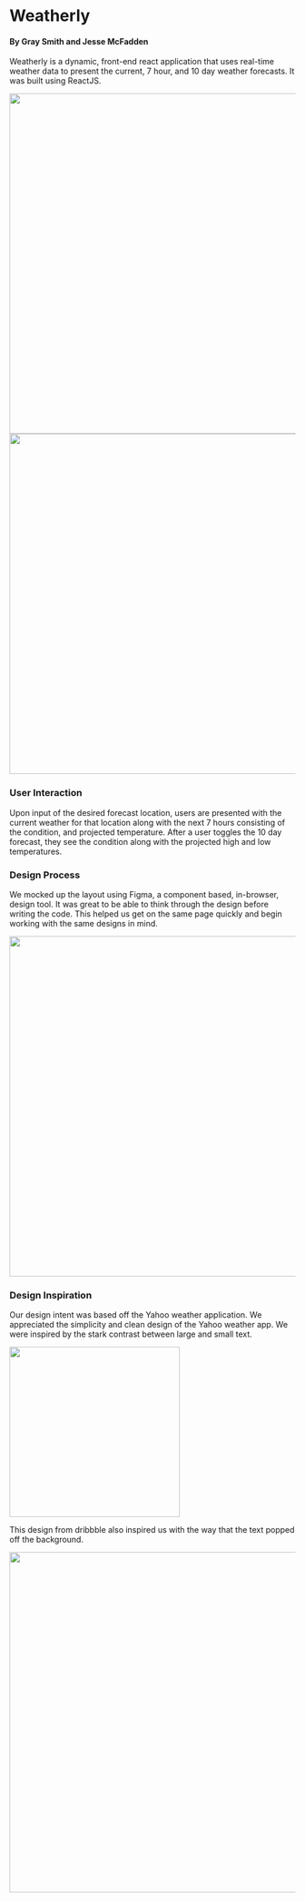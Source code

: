 # Weatherly


#### By Gray Smith and Jesse McFadden

Weatherly is a dynamic, front-end react application that uses real-time weather data to present the current, 7 hour, and 10 day weather forecasts. It was built using ReactJS.

<img src="https://i.imgur.com/0IJDydV.png" width='600px'>

<img src="https://i.imgur.com/tTR2nkE.jpg" width='600px'>

### User Interaction 

Upon input of the desired forecast location, users are presented with the current weather for that location along with the next 7 hours consisting of the condition, and projected temperature. After a user toggles the 10 day forecast, they see the condition along with the projected high and low temperatures.

### Design Process

We mocked up the layout using Figma, a component based, in-browser, design tool. It was great to be able to think through the design before writing the code. This helped us get on the same page quickly and begin working with the same designs in mind.

<img src="https://i.imgur.com/oxKZDul.png" width='600px'>

### Design Inspiration

Our design intent was based off the Yahoo weather application. We appreciated the simplicity and clean design of the Yahoo weather app. We were inspired by the stark contrast between large and small text. 

<img src="https://i.imgur.com/VQnDtB3.png" width='300px'>

This design from dribbble also inspired us with the way that the text popped off the background. 



<img src="https://i.imgur.com/hiGq9ri.png" width='600px'>



